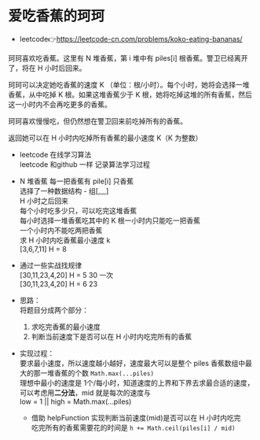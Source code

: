 # 爱吃香蕉的珂珂  
- leetcode👉https://leetcode-cn.com/problems/koko-eating-bananas/  

珂珂喜欢吃香蕉。这里有 N 堆香蕉，第 i 堆中有 piles[i] 根香蕉。警卫已经离开了，将在 H 小时后回来。

珂珂可以决定她吃香蕉的速度 K （单位：根/小时）。每个小时，她将会选择一堆香蕉，从中吃掉 K 根。如果这堆香蕉少于 K 根，她将吃掉这堆的所有香蕉，然后这一小时内不会再吃更多的香蕉。  

珂珂喜欢慢慢吃，但仍然想在警卫回来前吃掉所有的香蕉。

返回她可以在 H 小时内吃掉所有香蕉的最小速度 K（K 为整数）

- leetcode 在线学习算法  
leetcode 和github 一样 记录算法学习过程  

- N 堆香蕉 每一把香蕉有 pile[i] 只香蕉  
  选择了一种数据结构 - 组[,,,,]  
  H 小时之后回来  
  每个小时吃多少只，可以吃完这堆香蕉  
  每小时选择一堆香蕉吃其中的 K 根一小时内只能吃一把香蕉  
  一个小时内不能吃两把香蕉  
  求 H 小时内吃香蕉最小速度 k  
  [3,6,7,11]  H = 8   
- 通过一些实战找规律  
  [30,11,23,4,20] H = 5  30 一次  
  [30,11,23,4,20] H = 6  23  

- 思路：  
  将题目分成两个部分：  
  1. 求吃完香蕉的最小速度  
  2. 判断当前速度下是否可以在 H 小时内吃完所有的香蕉  

- 实现过程：  
  要求最小速度，所以速度越小越好，速度最大可以是整个 piles 香蕉数组中最大的那一堆香蕉的个数 `Math.max(...piles)`  
  理想中最小的速度是 1个/每小时，知道速度的上界和下界去求最合适的速度，可以考虑用**二分法**，mid 就是每次的速度与  
  low = 1 || high = Math.max(...piles)  
  + 借助 helpFunction 实现判断当前速度(mid)是否可以在 H 小时内吃完  
    吃完所有的香蕉需要花的时间是 `h += Math.ceil(piles[i] / mid)`